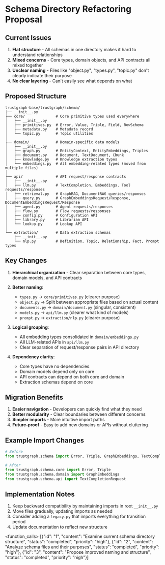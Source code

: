 # Schema Directory Refactoring Proposal

## Current Issues

1. **Flat structure** - All schemas in one directory makes it hard to understand relationships
2. **Mixed concerns** - Core types, domain objects, and API contracts all mixed together
3. **Unclear naming** - Files like "object.py", "types.py", "topic.py" don't clearly indicate their purpose
4. **No clear layering** - Can't easily see what depends on what

## Proposed Structure

```
trustgraph-base/trustgraph/schema/
├── __init__.py
├── core/              # Core primitive types used everywhere
│   ├── __init__.py
│   ├── primitives.py  # Error, Value, Triple, Field, RowSchema
│   ├── metadata.py    # Metadata record
│   └── topic.py       # Topic utilities
│
├── domain/            # Domain-specific data models
│   ├── __init__.py
│   ├── graph.py       # EntityContext, EntityEmbeddings, Triples
│   ├── document.py    # Document, TextDocument, Chunk
│   ├── knowledge.py   # Knowledge extraction types
│   └── embeddings.py  # All embedding-related types (moved from multiple files)
│
├── api/               # API request/response contracts
│   ├── __init__.py
│   ├── llm.py         # TextCompletion, Embeddings, Tool requests/responses
│   ├── retrieval.py   # GraphRAG, DocumentRAG queries/responses
│   ├── query.py       # GraphEmbeddingsRequest/Response, DocumentEmbeddingsRequest/Response
│   ├── agent.py       # Agent requests/responses
│   ├── flow.py        # Flow requests/responses
│   ├── config.py      # Configuration API
│   ├── library.py     # Librarian API
│   └── lookup.py      # Lookup API
│
└── extraction/        # Data extraction schemas
    ├── __init__.py
    └── nlp.py         # Definition, Topic, Relationship, Fact, Prompt types
```

## Key Changes

1. **Hierarchical organization** - Clear separation between core types, domain models, and API contracts
2. **Better naming**:
   - `types.py` → `core/primitives.py` (clearer purpose)
   - `object.py` → Split between appropriate files based on actual content
   - `documents.py` → `domain/document.py` (singular, consistent)
   - `models.py` → `api/llm.py` (clearer what kind of models)
   - `prompt.py` → `extraction/nlp.py` (clearer purpose)

3. **Logical grouping**:
   - All embedding types consolidated in `domain/embeddings.py`
   - All LLM-related APIs in `api/llm.py`
   - Clear separation of request/response pairs in API directory

4. **Dependency clarity**:
   - Core types have no dependencies
   - Domain models depend only on core
   - API contracts can depend on both core and domain
   - Extraction schemas depend on core

## Migration Benefits

1. **Easier navigation** - Developers can quickly find what they need
2. **Better modularity** - Clear boundaries between different concerns
3. **Simpler imports** - More intuitive import paths
4. **Future-proof** - Easy to add new domains or APIs without cluttering

## Example Import Changes

```python
# Before
from trustgraph.schema import Error, Triple, GraphEmbeddings, TextCompletionRequest

# After
from trustgraph.schema.core import Error, Triple
from trustgraph.schema.domain import GraphEmbeddings
from trustgraph.schema.api import TextCompletionRequest
```

## Implementation Notes

1. Keep backward compatibility by maintaining imports in root `__init__.py`
2. Move files gradually, updating imports as needed
3. Consider adding a `legacy.py` that imports everything for transition period
4. Update documentation to reflect new structure

<function_calls>
<invoke name="TodoWrite">
<parameter name="todos">[{"id": "1", "content": "Examine current schema directory structure", "status": "completed", "priority": "high"}, {"id": "2", "content": "Analyze schema files and their purposes", "status": "completed", "priority": "high"}, {"id": "3", "content": "Propose improved naming and structure", "status": "completed", "priority": "high"}]